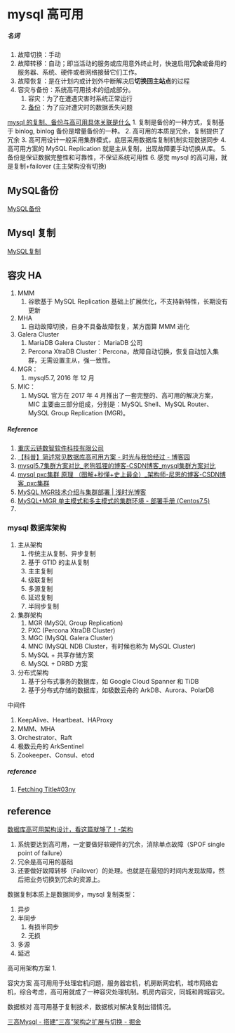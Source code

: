 # mysql 高可用

##### 名词
1. 故障切换：手动
2. 故障转移：自动；即当活动的服务或应用意外终止时，快速启用**冗余**或备用的服务器、系统、硬件或者网络接替它们工作。
3. 故障恢复：是在计划内或计划外中断解决后**切换回主站点**的过程
4. 容灾与备份：系统高可用技术的组成部分。
	1. 容灾：为了在遭遇灾害时系统正常运行
	2. [备份](mysql高可用.md#备份)：为了应对遭灾时的数据丢失问题

[mysql 的复制、备份与高可用具体关联是什么](https://blog.csdn.net/tcy83/article/details/115453583)
	1. 复制是备份的一种方式，复制基于 binlog, binlog 备份是增量备份的一种。
	2. 高可用的本质是冗余，复制提供了冗余
	3. 高可用设计一般采用集群模式，底层采用数据库复制机制实现数据同步
	4. 高可用方案的 MySQL Replication 就是主从复制，出现故障要手动切换从库。
	5. 备份是保证数据完整性和可靠性，不保证系统可用性
	6.  感觉 mysql 的高可用，就是复制+failover (主主架构没有切换)

## MySQL备份
[MySQL备份](MySQL备份.md#MySQL%20备份)

## Mysql 复制
[MySQL复制](MySQL复制.md#Mysql%20复制)

## 容灾 HA

1. MMM
	1. 谷歌基于 MySQL Replication 基础上扩展优化，不支持新特性，长期没有更新
2. MHA
	1. 自动故障切换，自身不具备故障恢复，某方面算 MMM 进化
3. Galera Cluster
	1. MariaDB Galera Cluster： MariaDB 公司
	2. Percona XtraDB Cluster：Percona，故障自动切换，恢复自动加入集群，无需设置主从，强一致性。
5. MGR：
	1. mysql5.7, 2016 年 12 月
6. MIC：
	1. MySQL 官方在 2017 年 4 月推出了一套完整的、高可用的解决方案，MIC 主要由三部分组成，分别是：MySQL Shell、MySQL Router、MySQL Group Replication (MGR)。
##### Reference
1. [重庆云链数智软件科技有限公司](http://www.bdatacloud.cn/solution/solution_2.html)
2. [【科普】简述常见数据库高可用方案 - 时光与我恰经过 - 博客园](https://www.cnblogs.com/timePasser-leoli/p/12566256.html)
3. [mysql5.7集群方案对比_老狗狐狸的博客-CSDN博客_mysql集群方案对比](https://blog.csdn.net/laogouhuli/article/details/92591386)
4. [mysql pxc集群 原理 （图解+秒懂+史上最全）_架构师-尼恩的博客-CSDN博客_pxc集群](https://blog.csdn.net/crazymakercircle/article/details/120521986)
5. [MySQL MGR技术介绍与集群部署 | 浅时光博客](https://www.dqzboy.com/5098.html)
6. [MySQL+MGR 单主模式和多主模式的集群环境 - 部署手册 (Centos7.5)](https://www.cnblogs.com/kevingrace/p/10470226.html)
7. 

### mysql 数据库架构

1. 主从架构
	1. 传统主从复制、异步复制
	2. 基于 GTID 的主从复制
	3. 主主复制
	4. 级联复制
	5. 多源复制
	6. 延迟复制
	7. 半同步复制
2. 集群架构
	1. MGR (MySQL Group Replication)
	2. PXC (Percona XtraDB Cluster)
	3. MGC (MySQL Galera Cluster)
	4. MNC (MySQL NDB Cluster，有时候也称为 MySQL Cluster)
	5. MySQL + 共享存储方案
	6. MySQL + DRBD 方案
3. 分布式架构
	1. 基于分布式事务的数据库，如 Google Cloud Spanner 和 TiDB
	2. 基于分布式存储的数据库，如极数云舟的 ArkDB、Aurora、PolarDB

中间件
1. KeepAlive、Heartbeat、HAProxy
2. MMM、MHA
3. Orchestrator、Raft
4. 极数云舟的 ArkSentinel
5. Zookeeper、Consul、etcd
##### reference
1. [Fetching Title#03ny](https://www.cnblogs.com/tesla-turing/p/12036839.html)

## reference

[数据库高可用架构设计，看这篇就够了！-架构](http://www.uml.org.cn/zjjs/2021102221.asp)
1. 系统要达到高可用，一定要做好软硬件的冗余，消除单点故障（SPOF single point of failure）
2. 冗余是高可用的基础
3. 还要做好故障转移（Failover）的处理。也就是在最短的时间内发现故障，然后把业务切换到冗余的资源上。

数据复制本质上是数据同步，mysql 复制类型：
1. 异步
2. 半同步
	1. 有损半同步
	2. 无损
3. 多源
4. 延迟

高可用架构方案
1.  

容灾方案
高可用用于处理宕机问题，服务器宕机，机房断网宕机，城市网络宕机，综合考虑，高可用就成了一种容灾处理机制。机房内容灾，同城和跨城容灾。

数据核对
高可用基于复制技术，数据核对解决复制出错情况。


[三高Mysql - 搭建“三高”架构之扩展与切换 - 掘金](https://juejin.cn/post/7084802980402167816)